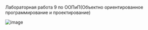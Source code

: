 Лабораторная работа 9 по ООПиП(Объектно ориентированное программирование и проектирование)

![image](https://github.com/SKY-LEO/OOP_1_9/assets/69394830/db616fc3-d8d2-479b-a1e1-20f368bfed89)
